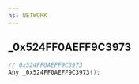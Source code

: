 ```yaml
---
ns: NETWORK
---
```

## _0x524FF0AEFF9C3973

```c
// 0x524FF0AEFF9C3973
Any _0x524FF0AEFF9C3973();
```

